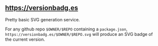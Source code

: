 ## https://versionbadg.es

Pretty basic SVG generation service.

For any github repo `$OWNER/$REPO` containing a `package.json`, `https://versionbadg.es/$OWNER/$REPO.svg` will produce an SVG badge of the current version.
